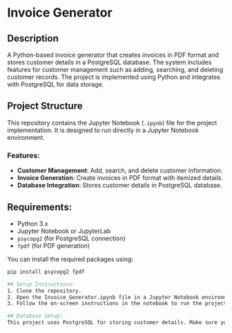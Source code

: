 # Invoice Generator

## Description
A Python-based invoice generator that creates invoices in PDF format and stores customer details in a PostgreSQL database. The system includes features for customer management such as adding, searching, and deleting customer records. The project is implemented using Python and integrates with PostgreSQL for data storage.

## Project Structure
This repository contains the Jupyter Notebook (`.ipynb`) file for the project implementation. It is designed to run directly in a Jupyter Notebook environment.

### Features:
- **Customer Management**: Add, search, and delete customer information.
- **Invoice Generation**: Create invoices in PDF format with itemized details.
- **Database Integration**: Stores customer details in PostgreSQL database.

## Requirements:
- Python 3.x
- Jupyter Notebook or JupyterLab
- `psycopg2` (for PostgreSQL connection)
- `fpdf` (for PDF generation)
  
You can install the required packages using:
```bash
pip install psycopg2 fpdf

## Setup Instructions:
1. Clone the repository.
2. Open the Invoice_Generator.ipynb file in a Jupyter Notebook environment.
3. Follow the on-screen instructions in the notebook to run the project.

## Database Setup:
This project uses PostgreSQL for storing customer details. Make sure you have a PostgreSQL database running and configure the connection parameters in the notebook accordingly.

